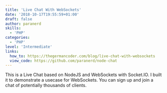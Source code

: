 ```yaml
---
title: 'Live Chat With WebSockets'
date: '2018-10-17T19:55:59+01:00'
draft: false
author: paranerd
skills:
  - 'PHP'
categories:
  - 'PHP'
level: 'Intermediate'
links:
  how_to: https://thegermancoder.com/blog/live-chat-with-websockets
  view_code: https://github.com/paranerd/node-chat
---
```


This is a Live Chat based on NodeJS and WebSockets with Socket.IO. I built it to demonstrate a usecase for WebSockets. You can sign up and join a chat of potentially thousands of clients.
